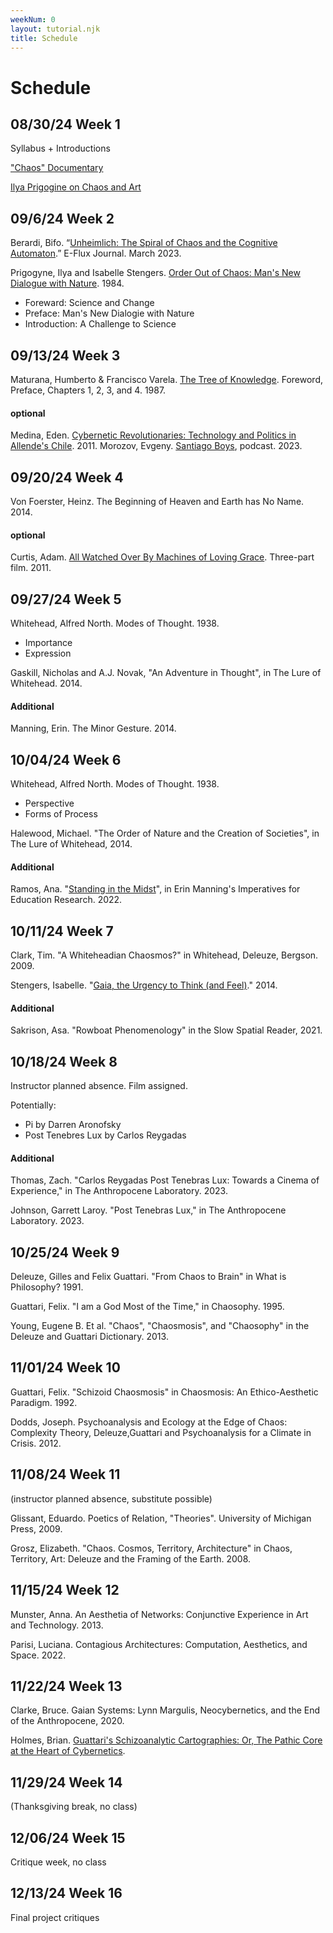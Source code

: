 ```yaml
---
weekNum: 0
layout: tutorial.njk
title: Schedule
---
```


<!-- example of linking to hosted PDF:
Maturana, Humberto & Francisco Varela. [The Tree of Knowledge](/assets/pdf/tree-of-knowledge.pdf). Foreword, Preface, Chapters 1, 2, 3, and 4. 1987. -->

# Schedule

## 08/30/24 Week 1

Syllabus + Introductions

["Chaos" Documentary](https://youtu.be/6BvTKBYBMFY?si=I5DSj_whLaGG-6_a)

[Ilya Prigogine on Chaos and Art](https://youtu.be/v_7bbpvRp6I?si=xqtO-xN_2u_1fFcM)

## 09/6/24 Week 2

Berardi, Bifo. “[Unheimlich: The Spiral of Chaos and the Cognitive Automaton](https://www.e-flux.com/notes/526496/unheimlich-the-spiral-of-chaos-and-the-cognitive-automaton).” E-Flux Journal. March 2023.

Prigogyne, Ilya and Isabelle Stengers. [Order Out of Chaos: Man's New Dialogue with Nature](https://deterritorialinvestigations.wordpress.com/wp-content/uploads/2015/03/ilya_prigogine_isabelle_stengers_alvin_tofflerbookfi-org.pdf). 1984.

- Foreward: Science and Change
- Preface: Man's New Dialogie with Nature
- Introduction: A Challenge to Science

## 09/13/24 Week 3

Maturana, Humberto & Francisco Varela. [The Tree of Knowledge](/assets/pdf/tree-of-knowledge.pdf). Foreword, Preface, Chapters 1, 2, 3, and 4. 1987.

#### optional

Medina, Eden. [Cybernetic Revolutionaries: Technology and Politics in Allende's Chile](https://uberty.org/wp-content/uploads/2015/10/Eden_Medina_Cybernetic_Revolutionaries.pdf). 2011.
Morozov, Evgeny. [Santiago Boys](https://the-santiago-boys.com/), podcast. 2023.

## 09/20/24 Week 4

Von Foerster, Heinz. The Beginning of Heaven and Earth has No Name. 2014.

#### optional

Curtis, Adam. [All Watched Over By Machines of Loving Grace](https://vimeo.com/515004292). Three-part film. 2011.

## 09/27/24 Week 5

Whitehead, Alfred North. Modes of Thought. 1938.

- Importance
- Expression

Gaskill, Nicholas and A.J. Novak, "An Adventure in Thought", in The Lure of Whitehead. 2014.

#### Additional

Manning, Erin. The Minor Gesture. 2014.

## 10/04/24 Week 6

Whitehead, Alfred North. Modes of Thought. 1938.

- Perspective
- Forms of Process

Halewood, Michael. "The Order of Nature and the Creation of Societies", in The Lure of Whitehead, 2014.

#### Additional

Ramos, Ana. "[Standing in the Midst](https://journals.oslomet.no/index.php/rerm/article/view/5145/4497)", in Erin Manning's Imperatives for Education Research. 2022.

## 10/11/24 Week 7

Clark, Tim. "A Whiteheadian Chaosmos?" in Whitehead, Deleuze, Bergson. 2009.

Stengers, Isabelle. "[Gaia, the Urgency to Think (and Feel)](https://osmilnomesdegaia.eco.br/wp-content/uploads/2014/11/isabelle-stengers.pdf)." 2014.

#### Additional

Sakrison, Asa. "Rowboat Phenomenology" in the Slow Spatial Reader, 2021.

## 10/18/24 Week 8

Instructor planned absence. Film assigned.

Potentially:

- Pi by Darren Aronofsky
- Post Tenebres Lux by Carlos Reygadas

#### Additional

Thomas, Zach. "Carlos Reygadas Post Tenebras Lux: Towards a Cinema of Experience," in The Anthropocene Laboratory. 2023.

Johnson, Garrett Laroy. "Post Tenebras Lux," in The Anthropocene Laboratory. 2023.

## 10/25/24 Week 9

Deleuze, Gilles and Felix Guattari. "From Chaos to Brain" in What is Philosophy? 1991.

Guattari, Felix. "I am a God Most of the Time," in Chaosophy. 1995.

Young, Eugene B. Et al. "Chaos", "Chaosmosis", and "Chaosophy" in the Deleuze and Guattari Dictionary. 2013.

## 11/01/24 Week 10

Guattari, Felix. "Schizoid Chaosmosis" in Chaosmosis: An Ethico-Aesthetic Paradigm. 1992.

Dodds, Joseph. Psychoanalysis and Ecology at the Edge of Chaos: Complexity Theory, Deleuze,Guattari and Psychoanalysis for a Climate in Crisis. 2012.

## 11/08/24 Week 11

(instructor planned absence, substitute possible)

Glissant, Eduardo. Poetics of Relation, "Theories". University of Michigan Press, 2009.

Grosz, Elizabeth. "Chaos. Cosmos, Territory, Architecture" in Chaos, Territory, Art: Deleuze and the Framing of the Earth. 2008.

## 11/15/24 Week 12

Munster, Anna. An Aesthetia of Networks: Conjunctive Experience in Art and Technology. 2013.

Parisi, Luciana. Contagious Architectures: Computation, Aesthetics, and Space. 2022.

## 11/22/24 Week 13

Clarke, Bruce. Gaian Systems: Lynn Margulis, Neocybernetics, and the End of the Anthropocene, 2020.

Holmes, Brian. [Guattari's Schizoanalytic Cartographies: Or, The Pathic Core at the Heart of Cybernetics](https://miriamgrossi.paginas.ufsc.br/files/2013/02/25090965-Guattari%E2%80%99s-Schizoanalytic-Cartographies.pdf).

## 11/29/24 Week 14

(Thanksgiving break, no class)

## 12/06/24 Week 15

Critique week, no class

## 12/13/24 Week 16

Final project critiques

<!-- Bergson, Henri. Creative Evolution. 1908. [selections]

Curtis, Adam. “The Use and Abuse of Vegetal Concepts” from All Watched Over From Machines of Loving Grace. 2011. BBC.

Deleuze, Gilles and Felix Guattari. “On the Refrain”. A Thousand Plateaus, trans. Brian Massumi. University of Minnesota Press. 2022.

Dhaliwal, Ranjodh. “Addressability: or What is Computation Even?” Critical Inquiry. 2022.

Galloway, Alexander. Uncomputable: Play and Politics in the Long Digital Age. Verso, 2022. [selections]

Grosz, Elizabeth. Chaos, Territory, Art: Deleuze and the Framing of the Earth. Duke University Press. 2008.

[Holmes, Brian. Guattari's Schizoanalytic Cartographies: Or, the Pathic Core at the Heart of Cybernetics](https://miriamgrossi.paginas.ufsc.br/files/2013/02/25090965-Guattari%E2%80%99s-Schizoanalytic-Cartographies.pdf).

Hui, Yuk. On the Existence of Digital Objects. University of Minnesota Press. 2009.

Liu, Cixin. The Three Body Problem. 2008.

Parisi, Luciana. Contagious Architecture: Computation, Aesthetics and Space. MIT Press. 2022.

Prigogine, Ilya and Isabelle Stengers. Order Out of Chaos: Man’s New Dialogue with Nature. Verso.2019.

Stengers, Isabelle. Cosmopolitics. Selections.

Turner, Fred. From Counterculture to Cyberculture. University of Stanford Press. 2009.

von Uexkull, Jakob. A Foray into the World of Animals and Humans, trans. Joseph D. O’Neil. University of Minnesota Press. 2010.

von Foerster, Heinz. The Beginning of Heaven and Earth has no Name: Seven Days with Second-Order Cybernetics. 2014. -->
